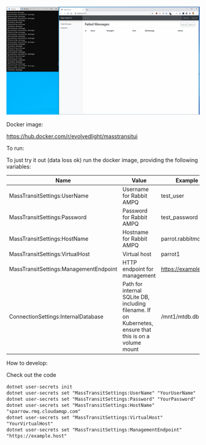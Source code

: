 ![Image of UI](/docs/images/demo.gif)

Docker image:

https://hub.docker.com/r/evolvedlight/masstransitui

To run:

To just try it out (data loss ok) run the docker image, providing the following variables:

| Name                                   | Value                                                                                                    | Example              |
|----------------------------------------|----------------------------------------------------------------------------------------------------------|----------------------|
| MassTransitSettings:UserName           | Username for Rabbit AMPQ                                                                                 | test_user            |
| MassTransitSettings:Password           | Password for Rabbit AMPQ                                                                                 | test_password        |
| MassTransitSettings:HostName           | Hostname for Rabbit AMPQ                                                                                 | parrot.rabbitmq.com  |
| MassTransitSettings:VirtualHost        | Virtual host                                                                                             | parrot1              |
| MassTransitSettings:ManagementEndpoint | HTTP endpoint for management                                                                             | https://example.host |
| ConnectionSettings:InternalDatabase    | Path for internal SQLite DB, including filename. If on Kubernetes, ensure that this is on a volume mount | /mnt1/mtdb.db        |

How to develop:

Check out the code

```
dotnet user-secrets init
dotnet user-secrets set "MassTransitSettings:UserName" "YourUserName"
dotnet user-secrets set "MassTransitSettings:Password" "YourPassword"
dotnet user-secrets set "MassTransitSettings:HostName" "sparrow.rmq.cloudamqp.com"
dotnet user-secrets set "MassTransitSettings:VirtualHost" "YourVirtualHost"
dotnet user-secrets set "MassTransitSettings:ManagementEndpoint" "https://example.host"
```